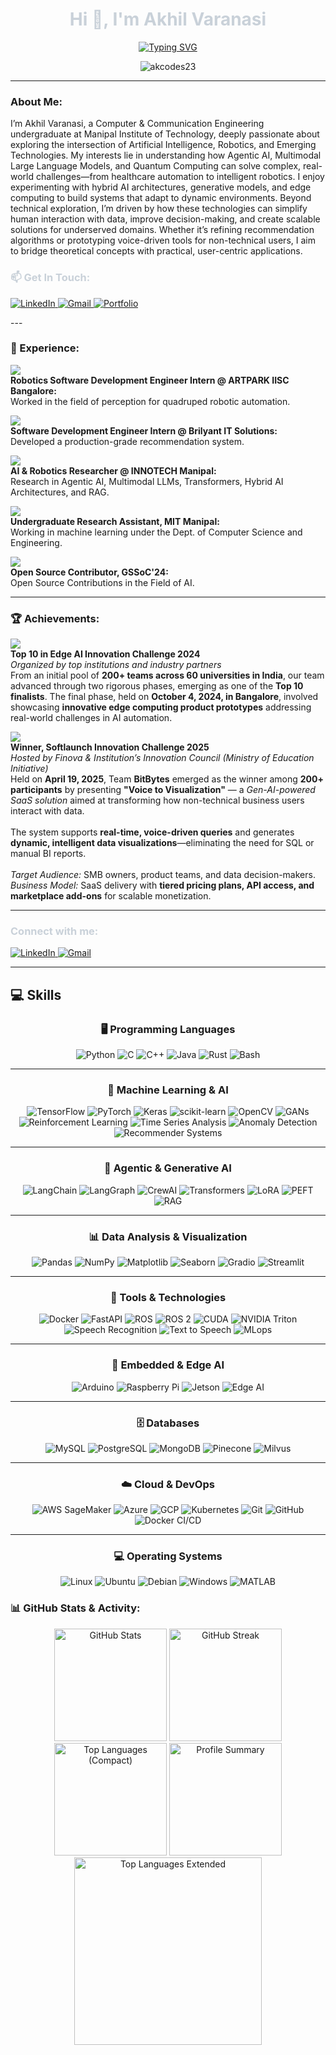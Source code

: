<h1 align="center" style="color:#c9d1d9;">Hi 👋, I'm Akhil Varanasi</h1>

<div align="center">
  <a href="https://git.io/typing-svg">
    <img src="https://readme-typing-svg.demolab.com/?center=True&duration=3000&pause=500&lines=Agentic+AI+Developer;Multimodal+LLM+Researcher;Quantum+Computing+Enthusiast;Edge+AI+Innovator;AI+Solutions+Architect;Robotics+Perception+Engineer" alt="Typing SVG" />
  </a>
</div>


<p align="center">
  <img src="https://komarev.com/ghpvc/?username=akcodes23&label=Profile%20views&color=gray&style=flat" alt="akcodes23" />
</p>

---
<h3 align="left">About Me:</h3>
<p align="left">
    I’m Akhil Varanasi, a Computer & Communication Engineering undergraduate at Manipal Institute of Technology, deeply passionate about exploring the intersection of Artificial Intelligence, Robotics, and Emerging Technologies. My interests lie in understanding how Agentic AI, Multimodal Large Language Models, and Quantum Computing can solve complex, real-world challenges—from healthcare automation to intelligent robotics. I enjoy experimenting with hybrid AI architectures, generative models, and edge computing to build systems that adapt to dynamic environments. Beyond technical exploration, I’m driven by how these technologies can simplify human interaction with data, improve decision-making, and create scalable solutions for underserved domains. Whether it’s refining recommendation algorithms or prototyping voice-driven tools for non-technical users, I aim to bridge theoretical concepts with practical, user-centric applications.
</p>



<h3 align="left" style="color:#c9d1d9;">📫 Get In Touch:</h3>
<p align="left">
  <a href="https://www.linkedin.com/in/akhil-varanasi" target="blank">
    <img src="https://img.shields.io/badge/LinkedIn-0077B5?style=for-the-badge&logo=linkedin&logoColor=white" alt="LinkedIn" />
  </a>
  <a href="mailto:akhilvaranasi23@gmail.com" target="blank">
    <img src="https://img.shields.io/badge/Gmail-D14836?style=for-the-badge&logo=gmail&logoColor=white" alt="Gmail" />
  </a>
  <a href="https://akhil-portfolio-eta.vercel.app/" target="blank">
    <img src="https://img.shields.io/badge/Portfolio-000000?style=for-the-badge&logo=vercel&logoColor=white" alt="Portfolio" />
  </a>
</p>
---

<h3 align="left">🧠 Experience:</h3>

<p>
  <img src="https://img.shields.io/badge/Internship-Robotics%20SDE%20@%20ARTPARK%20IISC-blue?style=for-the-badge&logo=robots&logoColor=white" />
  <br>
  <strong>Robotics Software Development Engineer Intern @ ARTPARK IISC Bangalore:</strong><br>
  Worked in the field of perception for quadruped robotic automation.
</p>

<p>
  <img src="https://img.shields.io/badge/Internship-SDE%20@%20Brilyant%20IT%20Solutions-green?style=for-the-badge&logo=next.js&logoColor=white" />
  <br>
  <strong>Software Development Engineer Intern @ Brilyant IT Solutions:</strong><br>
  Developed a production-grade recommendation system.
</p>

<p>
  <img src="https://img.shields.io/badge/Research-AI%20%26%20Robotics%20@%20INNOTECH-purple?style=for-the-badge&logo=ai&logoColor=white" />
  <br>
  <strong>AI & Robotics Researcher @ INNOTECH Manipal:</strong><br>
  Research in Agentic AI, Multimodal LLMs, Transformers, Hybrid AI Architectures, and RAG.
</p>

<p>
  <img src="https://img.shields.io/badge/Research-ML%20@%20MIT%20Manipal-yellow?style=for-the-badge&logo=python&logoColor=black" />
  <br>
  <strong>Undergraduate Research Assistant, MIT Manipal:</strong><br>
  Working in machine learning under the Dept. of Computer Science and Engineering.
</p>

<p>
  <img src="https://img.shields.io/badge/Open%20Source-GSSoC'24-orange?style=for-the-badge&logo=github&logoColor=white" />
  <br>
  <strong>Open Source Contributor, GSSoC'24:</strong><br>
  Open Source Contributions in the Field of AI.
</p>


---

<h3 align="left">🏆 Achievements:</h3>

<p>
  <img src="https://img.shields.io/badge/Top%2010-Edge%20AI%20Innovation%20Challenge%202024-blueviolet?style=for-the-badge&logo=brain&logoColor=white" />
  <br>
  <strong>Top 10 in Edge AI Innovation Challenge 2024</strong><br>
  <em>Organized by top institutions and industry partners</em><br>
  From an initial pool of <strong>200+ teams across 60 universities in India</strong>, our team advanced through two rigorous phases, emerging as one of the <strong>Top 10 finalists</strong>. The final phase, held on <strong>October 4, 2024, in Bangalore</strong>, involved showcasing <strong>innovative edge computing product prototypes</strong> addressing real-world challenges in AI automation.
</p>

<p>
  <img src="https://img.shields.io/badge/Winner-Softlaunch%20Innovation%20Challenge%202025-orange?style=for-the-badge&logo=lightning&logoColor=white" />
  <br>
  <strong>Winner, Softlaunch Innovation Challenge 2025</strong><br>
  <em>Hosted by Finova & Institution’s Innovation Council (Ministry of Education Initiative)</em><br>
  Held on <strong>April 19, 2025</strong>, Team <strong>BitBytes</strong> emerged as the winner among <strong>200+ participants</strong> by presenting <strong>"Voice to Visualization"</strong> — a <em>Gen-AI-powered SaaS solution</em> aimed at transforming how non-technical business users interact with data.<br><br>
  The system supports <strong>real-time, voice-driven queries</strong> and generates <strong>dynamic, intelligent data visualizations</strong>—eliminating the need for SQL or manual BI reports. <br><br>
  <em>Target Audience:</em> SMB owners, product teams, and data decision-makers.<br>
  <em>Business Model:</em> SaaS delivery with <strong>tiered pricing plans, API access, and marketplace add-ons</strong> for scalable monetization.
</p>

  

---

<h3 align="left" style="color:#c9d1d9;">Connect with me:</h3>
<p align="left">
  <a href="https://www.linkedin.com/in/akhil-varanasi" target="blank">
    <img src="https://img.shields.io/badge/LinkedIn-0077B5?style=for-the-badge&logo=linkedin&logoColor=white" alt="LinkedIn" />
  </a>
  <a href="mailto:akhilvaranasi23@gmail.com" target="blank">
    <img src="https://img.shields.io/badge/Gmail-D14836?style=for-the-badge&logo=gmail&logoColor=white" alt="Gmail" />
  </a>
</p>

---

## 💻 Skills

<div align="center">

### 🖥️ Programming Languages  
![Python](https://img.shields.io/badge/Python-3670A0?style=for-the-badge&logo=python&logoColor=ffdd54) ![C](https://img.shields.io/badge/C-%2300599C.svg?style=for-the-badge&logo=c&logoColor=white) ![C++](https://img.shields.io/badge/C++-%2300599C.svg?style=for-the-badge&logo=c%2B%2B&logoColor=white) ![Java](https://img.shields.io/badge/Java-%23ED8B00.svg?style=for-the-badge&logo=java&logoColor=white) ![Rust](https://img.shields.io/badge/Rust-000000?style=for-the-badge&logo=rust&logoColor=white) ![Bash](https://img.shields.io/badge/Bash/Shell-4EAA25?style=for-the-badge&logo=gnu-bash&logoColor=white)

---

### 🧠 Machine Learning & AI  
![TensorFlow](https://img.shields.io/badge/TensorFlow-%23FF6F00.svg?style=for-the-badge&logo=TensorFlow&logoColor=white) ![PyTorch](https://img.shields.io/badge/PyTorch-%23EE4C2C.svg?style=for-the-badge&logo=pytorch&logoColor=white) ![Keras](https://img.shields.io/badge/Keras-%23D00000.svg?style=for-the-badge&logo=Keras&logoColor=white) ![scikit-learn](https://img.shields.io/badge/scikit--learn-%23F7931E.svg?style=for-the-badge&logo=scikit-learn&logoColor=white) ![OpenCV](https://img.shields.io/badge/OpenCV-%23white.svg?style=for-the-badge&logo=opencv&logoColor=black) ![GANs](https://img.shields.io/badge/GANs-black?style=for-the-badge&logoColor=white) ![Reinforcement Learning](https://img.shields.io/badge/Reinforcement%20Learning-blue?style=for-the-badge&logoColor=white) ![Time Series Analysis](https://img.shields.io/badge/Time%20Series%20Analysis-orange?style=for-the-badge&logoColor=white) ![Anomaly Detection](https://img.shields.io/badge/Anomaly%20Detection-red?style=for-the-badge&logoColor=white) ![Recommender Systems](https://img.shields.io/badge/Recommender%20Systems-lightgrey?style=for-the-badge&logoColor=white)

---

### 🔁 Agentic & Generative AI  
![LangChain](https://img.shields.io/badge/LangChain-000000?style=for-the-badge&logo=LangChain&logoColor=white) ![LangGraph](https://img.shields.io/badge/LangGraph-000000?style=for-the-badge&logoColor=white) ![CrewAI](https://img.shields.io/badge/CrewAI-000000?style=for-the-badge&logoColor=white) ![Transformers](https://img.shields.io/badge/Transformers-FFD21F?style=for-the-badge&logo=huggingface&logoColor=black) ![LoRA](https://img.shields.io/badge/LoRA-green?style=for-the-badge&logoColor=white) ![PEFT](https://img.shields.io/badge/PEFT-grey?style=for-the-badge&logoColor=white) ![RAG](https://img.shields.io/badge/RAG-orange?style=for-the-badge&logoColor=white)

---

### 📊 Data Analysis & Visualization  
![Pandas](https://img.shields.io/badge/Pandas-%23150458.svg?style=for-the-badge&logo=pandas&logoColor=white) ![NumPy](https://img.shields.io/badge/NumPy-%23013243.svg?style=for-the-badge&logo=numpy&logoColor=white) ![Matplotlib](https://img.shields.io/badge/Matplotlib-%23ffffff.svg?style=for-the-badge&logo=matplotlib&logoColor=black) ![Seaborn](https://img.shields.io/badge/Seaborn-lightblue?style=for-the-badge&logoColor=white) ![Gradio](https://img.shields.io/badge/Gradio-%2300C4CC.svg?style=for-the-badge&logo=Gradio&logoColor=white) ![Streamlit](https://img.shields.io/badge/Streamlit-%23FF4B4B.svg?style=for-the-badge&logo=streamlit&logoColor=white)

---

### 🧰 Tools & Technologies  
![Docker](https://img.shields.io/badge/Docker-%230db7ed.svg?style=for-the-badge&logo=docker&logoColor=white) ![FastAPI](https://img.shields.io/badge/FastAPI-005571?style=for-the-badge&logo=fastapi&logoColor=white) ![ROS](https://img.shields.io/badge/ROS-black?style=for-the-badge&logo=ros&logoColor=white) ![ROS 2](https://img.shields.io/badge/ROS2-purple?style=for-the-badge&logo=ros&logoColor=white) ![CUDA](https://img.shields.io/badge/CUDA-%230075B6.svg?style=for-the-badge&logo=nvidia&logoColor=white) ![NVIDIA Triton](https://img.shields.io/badge/NVIDIA%20Triton-76B900?style=for-the-badge&logo=nvidia&logoColor=white) ![Speech Recognition](https://img.shields.io/badge/Speech%20Recognition-grey?style=for-the-badge&logoColor=white) ![Text to Speech](https://img.shields.io/badge/Text%20to%20Speech-grey?style=for-the-badge&logoColor=white) ![MLops](https://img.shields.io/badge/MLOps-black?style=for-the-badge&logoColor=white)

---

### 🧠 Embedded & Edge AI  
![Arduino](https://img.shields.io/badge/Arduino-00979D?style=for-the-badge&logo=arduino&logoColor=white) ![Raspberry Pi](https://img.shields.io/badge/Raspberry%20Pi-C51A4A?style=for-the-badge&logo=raspberrypi&logoColor=white) ![Jetson](https://img.shields.io/badge/Jetson%20Nano-76B900?style=for-the-badge&logo=nvidia&logoColor=white) ![Edge AI](https://img.shields.io/badge/Edge%20AI-blue?style=for-the-badge&logoColor=white)

---

### 🗄️ Databases  
![MySQL](https://img.shields.io/badge/MySQL-%2300f.svg?style=for-the-badge&logo=mysql&logoColor=white) ![PostgreSQL](https://img.shields.io/badge/PostgreSQL-%23316192.svg?style=for-the-badge&logo=postgresql&logoColor=white) ![MongoDB](https://img.shields.io/badge/MongoDB-%234ea94b.svg?style=for-the-badge&logo=mongodb&logoColor=white) ![Pinecone](https://img.shields.io/badge/Pinecone-0050C8?style=for-the-badge&logoColor=white) ![Milvus](https://img.shields.io/badge/Milvus-00B0FF?style=for-the-badge&logoColor=white)

---

### ☁️ Cloud & DevOps  
![AWS SageMaker](https://img.shields.io/badge/AWS%20SageMaker-%23232F3E.svg?style=for-the-badge&logo=amazonaws&logoColor=white) ![Azure](https://img.shields.io/badge/Azure-0078D4?style=for-the-badge&logo=microsoftazure&logoColor=white) ![GCP](https://img.shields.io/badge/GCP-4285F4?style=for-the-badge&logo=googlecloud&logoColor=white) ![Kubernetes](https://img.shields.io/badge/Kubernetes-326CE5?style=for-the-badge&logo=kubernetes&logoColor=white) ![Git](https://img.shields.io/badge/Git-%23F05033.svg?style=for-the-badge&logo=git&logoColor=white) ![GitHub](https://img.shields.io/badge/GitHub-%23121011.svg?style=for-the-badge&logo=github&logoColor=white) ![Docker CI/CD](https://img.shields.io/badge/Docker%20CI%2FCD-blue?style=for-the-badge&logo=docker&logoColor=white)

---

### 💻 Operating Systems  
![Linux](https://img.shields.io/badge/Linux-%23FCC624.svg?style=for-the-badge&logo=linux&logoColor=black) ![Ubuntu](https://img.shields.io/badge/Ubuntu-E95420?style=for-the-badge&logo=ubuntu&logoColor=white) ![Debian](https://img.shields.io/badge/Debian-D70A53?style=for-the-badge&logo=debian&logoColor=white) ![Windows](https://img.shields.io/badge/Windows-0078D6?style=for-the-badge&logo=windows&logoColor=white) ![MATLAB](https://img.shields.io/badge/MATLAB-0076A8?style=for-the-badge&logo=mathworks&logoColor=white)

</div>



<h3 align="left">📊 GitHub Stats & Activity:</h3>

<div align="center">

  <!-- GitHub Stats -->
  <img src="https://github-readme-stats.vercel.app/api?username=akcodes23&show_icons=true&locale=en&theme=github_dark" alt="GitHub Stats" height="180px"/>
  
  <!-- GitHub Streak -->
  <img src="https://github-readme-streak-stats.herokuapp.com/?user=akcodes23&theme=github-dark" alt="GitHub Streak" height="180px"/>

  <!-- Most Used Languages (Compact) -->
  <img src="https://github-readme-stats.vercel.app/api/top-langs?username=akcodes23&show_icons=true&locale=en&layout=compact&theme=github_dark" alt="Top Languages (Compact)" height="180px"/>

  <!-- GitHub Profile Summary Card -->
  <img src="http://github-profile-summary-cards.vercel.app/api/cards/profile-details?username=akcodes23&theme=nord_dark" alt="Profile Summary" height="180px"/>

  <!-- Extended Top Languages Card (Enlarged) -->
  <img src="https://github-readme-stats.vercel.app/api/top-langs/?username=akcodes23&langs_count=10&title_color=3382ed&text_color=14b8a6&icon_color=ec4899&bg_color=ffffff&hide_border=true&locale=en&custom_title=Top%20Languages" alt="Top Languages Extended" width="300px"/>

</div>


